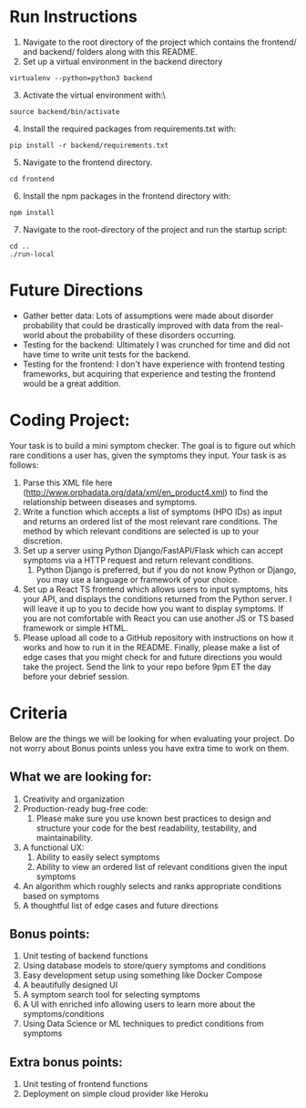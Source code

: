 # Run Instructions
1. Navigate to the root directory of the project which contains the frontend/ and backend/ folders along with this README.
2. Set up a virtual environment in the backend directory
```shell
virtualenv --python=python3 backend
```
3. Activate the virtual environment with:\
```shell
source backend/bin/activate
```
4. Install the required packages from requirements.txt with: 
```shell
pip install -r backend/requirements.txt
```
5. Navigate to the frontend directory.
```shell
cd frontend
```
6. Install the npm packages in the frontend directory with:
```shell
npm install
```
7. Navigate to the root-directory of the project and run the startup script: 
```shell
cd ..
./run-local
```

# Future Directions
* Gather better data: Lots of assumptions were made about disorder probability that could be drastically improved  with data from the real-world about the probability of these disorders occurring.
* Testing for the backend: Ultimately I was crunched for time and did not have time to write unit tests for the backend.
* Testing for the frontend: I don't have experience with frontend testing frameworks, but acquiring that experience and testing the frontend would be a great addition.

# Coding Project:

Your task is to build a mini symptom checker. The goal is to figure out which rare conditions a user has, given the symptoms they input. Your task is as follows:

1. Parse this XML file here (http://www.orphadata.org/data/xml/en_product4.xml) to find the relationship between diseases and symptoms.
2. Write a function which accepts a list of symptoms (HPO IDs) as input and returns an ordered list of the most relevant rare conditions. The method by which relevant conditions are selected is up to your discretion.
3. Set up a server using Python Django/FastAPI/Flask which can accept symptoms via a HTTP request and return relevant conditions.
    1. Python Django is preferred, but if you do not know Python or Django, you may use a language or framework of your choice.
4. Set up a React TS frontend which allows users to input symptoms, hits your API, and displays the conditions returned from the Python server. I will leave it up to you to decide how you want to display symptoms. If you are not comfortable with React you can use another JS or TS based framework or simple HTML.
5. Please upload all code to a GitHub repository with instructions on how it works and how to run it in the README. Finally, please make a list of edge cases that you might check for and future directions you would take the project. Send the link to your repo before 9pm ET the day before your debrief session.

# Criteria

Below are the things we will be looking for when evaluating your project. Do not worry about Bonus points unless you have extra time to work on them.

## What we are looking for:

1. Creativity and organization
2. Production-ready bug-free code:
    1. Please make sure you use known best practices to design and structure your code for the best readability, testability, and maintainability.
3. A functional UX:
    1. Ability to easily select symptoms
    2. Ability to view an ordered list of relevant conditions given the input symptoms
4. An algorithm which roughly selects and ranks appropriate conditions based on symptoms
5. A thoughtful list of edge cases and future directions

## Bonus points:

1. Unit testing of backend functions
2. Using database models to store/query symptoms and conditions
3. Easy development setup using something like Docker Compose
4. A beautifully designed UI
5. A symptom search tool for selecting symptoms
6. A UI with enriched info allowing users to learn more about the symptoms/conditions
7. Using Data Science or ML techniques to predict conditions from symptoms

## Extra bonus points:

1. Unit testing of frontend functions
2. Deployment on simple cloud provider like Heroku
